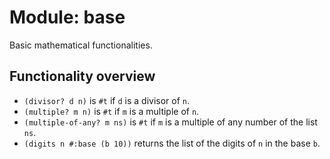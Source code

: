 # Module: base

Basic mathematical functionalities.

## Functionality overview

* `(divisor? d n)` is `#t` if `d` is a divisor of `n`.
* `(multiple? m n)` is `#t` if `m` is a multiple of `n`.
* `(multiple-of-any? m ns)` is `#t` if `m` is a multiple of any number of the list `ns`.
* `(digits n #:base (b 10))` returns the list of the digits of `n` in the base
  `b`.
